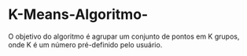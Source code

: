 # K-Means-Algoritmo-
O objetivo do algoritmo é agrupar um conjunto de pontos em K grupos, onde K é um número pré-definido pelo usuário.
